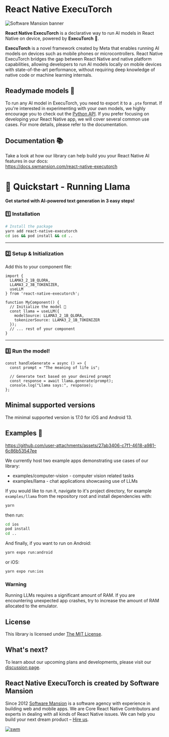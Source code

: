 # React Native ExecuTorch

![Software Mansion banner](https://github.com/user-attachments/assets/fa2c4735-e75c-4cc1-970d-88905d95e3a4)

**React Native ExecuTorch** is a declarative way to run AI models in React Native on device, powered by **ExecuTorch** 🚀.

**ExecuTorch** is a novel framework created by Meta that enables running AI models on devices such as mobile phones or microcontrollers. React Native ExecuTorch bridges the gap between React Native and native platform capabilities, allowing developers to run AI models locally on mobile devices with state-of-the-art performance, without requiring deep knowledge of native code or machine learning internals.

## Readymade models 🤖

To run any AI model in ExecuTorch, you need to export it to a `.pte` format. If you're interested in experimenting with your own models, we highly encourage you to check out the [Python API](https://pypi.org/project/executorch/). If you prefer focusing on developing your React Native app, we will cover several common use cases. For more details, please refer to the documentation.

## Documentation 📚

Take a look at how our library can help build you your React Native AI features in our docs:  
https://docs.swmansion.com/react-native-executorch



# 🦙 **Quickstart - Running Llama**  

**Get started with AI-powered text generation in 3 easy steps!**  

### 1️⃣ **Installation**  
```bash
# Install the package
yarn add react-native-executorch
cd ios && pod install && cd ..
```

---

### 2️⃣ **Setup & Initialization**  
Add this to your component file:  
```tsx
import { 
  LLAMA3_2_1B_QLORA, 
  LLAMA3_2_3B_TOKENIZER,
  useLLM 
} from 'react-native-executorch';

function MyComponent() {
  // Initialize the model 🚀
  const llama = useLLM({
    modelSource: LLAMA3_2_1B_QLORA,
    tokenizerSource: LLAMA3_2_1B_TOKENIZER
  });
  // ... rest of your component
}
```

---

### 3️⃣ **Run the model!**  
```tsx
const handleGenerate = async () => {
  const prompt = "The meaning of life is";
  
  // Generate text based on your desired prompt
  const response = await llama.generate(prompt);
  console.log("Llama says:", response);
};
```

## Minimal supported versions
The minimal supported version is 17.0 for iOS and Android 13.

## Examples 📲

https://github.com/user-attachments/assets/27ab3406-c7f1-4618-a981-6c86b53547ee

We currently host two example apps demonstrating use cases of our library:
- examples/computer-vision - computer vision related tasks
- examples/llama - chat applications showcasing use of LLMs

If you would like to run it, navigate to it's project directory, for example `examples/llama` from the repository root and install dependencies with:

```bash
yarn
```

then run:

```bash
cd ios
pod install
cd ..
```

And finally, if you want to run on Android:

```bash
yarn expo run:android
```

or iOS:

```bash
yarn expo run:ios
```

### Warning
Running LLMs requires a significant amount of RAM. If you are encountering unexpected app crashes, try to increase the amount of RAM allocated to the emulator.


## License  

This library is licensed under [The MIT License](./LICENSE).

## What's next?

To learn about our upcoming plans and developments, please visit our [discussion page](https://github.com/software-mansion/react-native-executorch/discussions/2).

## React Native ExecuTorch is created by Software Mansion

Since 2012 [Software Mansion](https://swmansion.com) is a software agency with experience in building web and mobile apps. We are Core React Native Contributors and experts in dealing with all kinds of React Native issues. We can help you build your next dream product – [Hire us](https://swmansion.com/contact/projects?utm_source=react-native-executorch&utm_medium=readme).

[![swm](https://logo.swmansion.com/logo?color=white&variant=desktop&width=150&tag=react-native-executorch-github 'Software Mansion')](https://swmansion.com)
